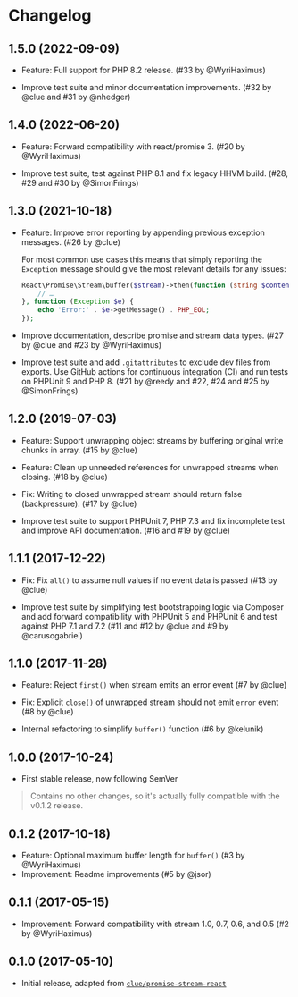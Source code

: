 # Changelog

## 1.5.0 (2022-09-09)

*   Feature: Full support for PHP 8.2 release.
    (#33 by @WyriHaximus)

*   Improve test suite and minor documentation improvements.
    (#32 by @clue and #31 by @nhedger)

## 1.4.0 (2022-06-20)

*   Feature: Forward compatibility with react/promise 3.
    (#20 by @WyriHaximus)

*   Improve test suite, test against PHP 8.1 and fix legacy HHVM build.
    (#28, #29 and #30 by @SimonFrings)

## 1.3.0 (2021-10-18)

*   Feature: Improve error reporting by appending previous exception messages.
    (#26 by @clue)

    For most common use cases this means that simply reporting the `Exception`
    message should give the most relevant details for any issues:

    ```php
    React\Promise\Stream\buffer($stream)->then(function (string $contents) {
        // …
    }, function (Exception $e) {
        echo 'Error:' . $e->getMessage() . PHP_EOL;
    });
    ```

*   Improve documentation, describe promise and stream data types.
    (#27 by @clue and #23 by @WyriHaximus)

*   Improve test suite and add `.gitattributes` to exclude dev files from exports.
    Use GitHub actions for continuous integration (CI) and run tests on PHPUnit 9 and PHP 8.
    (#21 by @reedy and #22, #24 and #25 by @SimonFrings)

## 1.2.0 (2019-07-03)

*   Feature: Support unwrapping object streams by buffering original write chunks in array.
    (#15 by @clue)

*   Feature: Clean up unneeded references for unwrapped streams when closing.
    (#18 by @clue)

*   Fix: Writing to closed unwrapped stream should return false (backpressure).
    (#17 by @clue)

*   Improve test suite to support PHPUnit 7, PHP 7.3 and fix incomplete test
    and improve API documentation.
    (#16 and #19 by @clue)

## 1.1.1 (2017-12-22)

*   Fix: Fix `all()` to assume null values if no event data is passed
    (#13 by @clue)

*   Improve test suite by simplifying test bootstrapping logic via Composer and
    add forward compatibility with PHPUnit 5 and PHPUnit 6 and
    test against PHP 7.1 and 7.2
    (#11 and #12 by @clue and #9 by @carusogabriel)

## 1.1.0 (2017-11-28)

* Feature: Reject `first()` when stream emits an error event
  (#7 by @clue)

* Fix: Explicit `close()` of unwrapped stream should not emit `error` event
  (#8 by @clue)

* Internal refactoring to simplify `buffer()` function
  (#6 by @kelunik)

## 1.0.0 (2017-10-24)

* First stable release, now following SemVer

> Contains no other changes, so it's actually fully compatible with the v0.1.2 release.

## 0.1.2 (2017-10-18)

* Feature: Optional maximum buffer length for `buffer()` (#3 by @WyriHaximus)
* Improvement: Readme improvements (#5 by @jsor)

## 0.1.1 (2017-05-15)

* Improvement: Forward compatibility with stream 1.0, 0.7, 0.6, and 0.5 (#2 by @WyriHaximus)

## 0.1.0 (2017-05-10)

* Initial release, adapted from [`clue/promise-stream-react`](https://github.com/clue/php-promise-stream-react)
